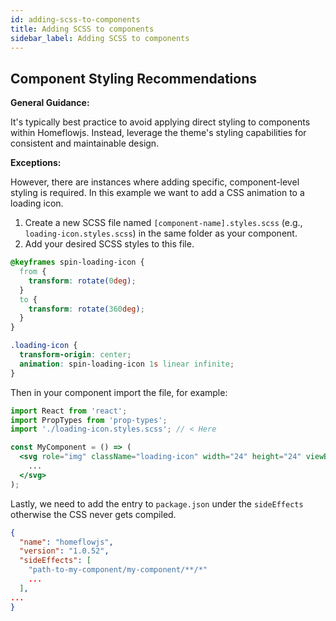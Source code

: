 ```yaml
---
id: adding-scss-to-components
title: Adding SCSS to components
sidebar_label: Adding SCSS to components
---
```



## Component Styling Recommendations

**General Guidance:**

It's typically best practice to avoid applying direct styling to components within Homeflowjs. Instead, leverage the theme's styling capabilities for consistent and maintainable design.

**Exceptions:**

However, there are instances where adding specific, component-level styling is required. In this example we want to add a CSS animation to a loading icon.

1. Create a new SCSS file named `[component-name].styles.scss` (e.g., `loading-icon.styles.scss`) in the same folder as your component.
2. Add your desired SCSS styles to this file.

```scss
@keyframes spin-loading-icon {
  from {
    transform: rotate(0deg);
  }
  to {
    transform: rotate(360deg);
  }
}

.loading-icon {
  transform-origin: center;
  animation: spin-loading-icon 1s linear infinite;
}
```


Then in your component import the file, for example:

```jsx
import React from 'react';
import PropTypes from 'prop-types';
import './loading-icon.styles.scss'; // < Here

const MyComponent = () => (
  <svg role="img" className="loading-icon" width="24" height="24" viewBox="0 0 24 24" fill="none" xmlns="http://www.w3.org/2000/svg">
    ...
  </svg>
);

```

Lastly, we need to add the entry to `package.json` under the `sideEffects` otherwise the CSS never gets compiled.

```json
{
  "name": "homeflowjs",
  "version": "1.0.52",
  "sideEffects": [
    "path-to-my-component/my-component/**/*"
    ...
  ],
...
}
```
